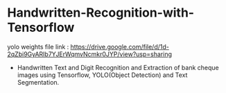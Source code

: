 # Handwritten-Recognition-with-Tensorflow
yolo weights file link : https://drive.google.com/file/d/1d-2qZbi9GyARIb7YJErWqmvNcmkr0JYP/view?usp=sharing
* Handwritten Text and Digit Recognition and Extraction of bank cheque images using Tensorflow, YOLO(Object Detection) and Text Segmentation.
